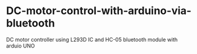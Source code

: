 # DC-motor-control-with-arduino-via-bluetooth
DC motor controller using L293D IC and HC-05 bluetooth module with arduio UNO
